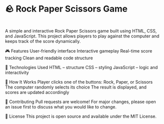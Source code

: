 # 🪨 Rock Paper Scissors Game
<br>
A simple and interactive Rock Paper Scissors game built using HTML, CSS, and JavaScript. This project allows players to play against the computer and keeps track of the score dynamically.

🎮 Features
User-friendly interface
Interactive gameplay
Real-time score tracking
Clean and readable code structure

🧩 Technologies Used
HTML – structure
CSS – styling
JavaScript – logic and interactivity

🧠 How It Works
Player clicks one of the buttons: Rock, Paper, or Scissors
The computer randomly selects its choice
The result is displayed, and scores are updated accordingly

🤝 Contributing
Pull requests are welcome! For major changes, please open an issue first to discuss what you would like to change.

📄 License
This project is open source and available under the MIT License.
